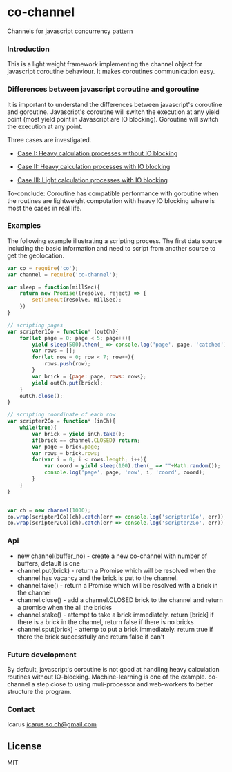 # co-channel
Channels for javascript concurrency pattern

### Introduction
This is a light weight framework implementing the channel object for javascript coroutine behaviour. It makes coroutines communication easy.

### Differences between javascript coroutine and goroutine
It is important to understand the differences between javascript's coroutine and goroutine. Javascript's coroutine will switch the execution at any yield point (most yield point in Javascript are IO blocking). Goroutine will switch the execution at any point.

Three cases are investigated.
- [Case I: Heavy calculation processes without IO blocking] 
- [Case II: Heavy calculation processes with IO blocking] 
- [Case III: Light calculation processes with IO blocking] 

   [Case I: Heavy calculation processes without IO blocking]: <https://github.com/IcarusSo/>
   [Case II: Heavy calculation processes with IO blocking]: <https://github.com/IcarusSo/>
   [Case III: Light calculation processes with IO blocking]: <https://github.com/IcarusSo/>

To-conclude: Coroutine has compatible performance with goroutine when the routines are lightweight computation with heavy IO blocking where is most the cases in real life.

### Examples
The following example illustrating a scripting process. The first data source including the basic information and need to script from another source to get the geolocation.
```javascript
var co = require('co');
var channel = require('co-channel');
```
```javascript
var sleep = function(millSec){
	return new Promise((resolve, reject) => {
		setTimeout(resolve, millSec);
	})
}
```
```javascript
// scripting pages
var scripter1Co = function* (outCh){
	for(let page = 0; page < 5; page++){
		yield sleep(500).then(_ => console.log('page', page, 'catched'));
		var rows = [];
		for(let row = 0; row < 7; row++){
			rows.push(row);
		}
		var brick = {page: page, rows: rows};
		yield outCh.put(brick);
	}
	outCh.close();
}

// scripting coordinate of each row
var scripter2Co = function* (inCh){
	while(true){
		var brick = yield inCh.take();
		if(brick == channel.CLOSED) return;
		var page = brick.page;
		var rows = brick.rows;
		for(var i = 0; i < rows.length; i++){
			var coord = yield sleep(100).then(_ => ""+Math.random());
			console.log('page', page, 'row', i, 'coord', coord);
		}
	}
}


var ch = new channel(1000);
co.wrap(scripter1Co)(ch).catch(err => console.log('scripter1Go', err));
co.wrap(scripter2Co)(ch).catch(err => console.log('scripter2Go', err));
```



### Api
* new channel(buffer_no) - create a new co-channel with number of buffers, default is one
* channel.put(brick) - return a Promise which will be resolved when the channel has vacancy and the brick is put to the channel.
* channel.take() - return a Promise which will be resolved with a brick in the channel
* channel.close() - add a channel.CLOSED brick to the channel and return a promise when the all the bricks 
* channel.stake() - attempt to take a brick immediately. return [brick] if there is a brick in the channel, return false if there is no bricks
* channel.sput(brick) - attemp to put a brick immediately. return true if there the brick successfully and return false if can't


### Future development
By default, javascript's coroutine is not good at handling heavy calculation routines without IO-blocking. Machine-learning is one of the example. co-channel a step close to using muli-processor and web-workers to better structure the program.

### Contact
Icarus icarus.so.ch@gmail.com

## License
MIT

